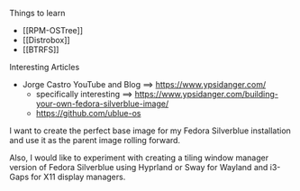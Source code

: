 Things to learn
- [[RPM-OSTree]]
- [[Distrobox]]
- [[BTRFS]]

Interesting Articles
- Jorge Castro YouTube and Blog ==> https://www.ypsidanger.com/
	- specifically interesting ==> https://www.ypsidanger.com/building-your-own-fedora-silverblue-image/
	- https://github.com/ublue-os



I want to create the perfect base image for my Fedora Silverblue installation and use it as the parent image rolling forward.

Also, I would like to experiment with creating a tiling window manager version of Fedora Silverblue using Hyprland or Sway for Wayland and i3-Gaps for X11 display managers.


